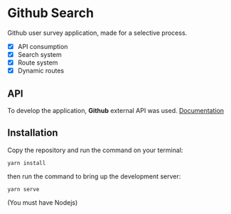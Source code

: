 # Github Search

Github user survey application, made for a selective process.

- [X] API consumption
- [X] Search system
- [X] Route system
- [X] Dynamic routes

## API 

To develop the application, <b>Github</b> external API was used.
[Documentation](https://developer.github.com/v3/)

## Installation

Copy the repository and run the command on your terminal:
```
yarn install
```

then run the command to bring up the development server:
```
yarn serve
```
(You must have Nodejs)

